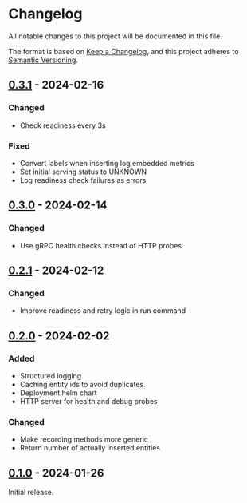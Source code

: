 # Changelog

All notable changes to this project will be documented in this file.

The format is based on [Keep a Changelog](https://keepachangelog.com/en/1.0.0/),
and this project adheres to [Semantic Versioning](https://semver.org/spec/v2.0.0.html).

## [0.3.1] - 2024-02-16

### Changed

- Check readiness every 3s

### Fixed

- Convert labels when inserting log embedded metrics
- Set initial serving status to UNKNOWN
- Log readiness check failures as errors

## [0.3.0] - 2024-02-14

### Changed

- Use gRPC health checks instead of HTTP probes

## [0.2.1] - 2024-02-12

### Changed

- Improve readiness and retry logic in run command

## [0.2.0] - 2024-02-02

### Added

- Structured logging
- Caching entity ids to avoid duplicates
- Deployment helm chart
- HTTP server for health and debug probes

### Changed

- Make recording methods more generic
- Return number of actually inserted entities

## [0.1.0] - 2024-01-26

Initial release.

<!-- Links -->
[Unreleased]: https://github.com/cluttrdev/gitlab-clickhouse-exporter/compare/v0.3.1...HEAD
[0.3.1]: https://github.com/cluttrdev/gitlab-clickhouse-exporter/compare/v0.3.0...v0.3.1
[0.3.0]: https://github.com/cluttrdev/gitlab-clickhouse-exporter/compare/v0.2.1...v0.3.0
[0.2.1]: https://github.com/cluttrdev/gitlab-clickhouse-exporter/compare/v0.2.0...v0.2.1
[0.2.0]: https://github.com/cluttrdev/gitlab-clickhouse-exporter/compare/v0.1.0...v0.2.0
[0.1.0]: https://github.com/cluttrdev/gitlab-clickhouse-exporter/releases/tag/v0.1.0
